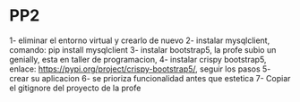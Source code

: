 # PP2
1- eliminar el entorno virtual y crearlo de nuevo
2- instalar mysqlclient, comando: pip install mysqlclient
3- instalar bootstrap5, la profe subio un genially, esta en taller de programacion,
4- instalar crispy bootstrap5, enlace: https://pypi.org/project/crispy-bootstrap5/, seguir los pasos
5- crear su aplicacion
6- se prioriza funcionalidad antes que estetica
7- Copiar el gitignore del proyecto de la profe

